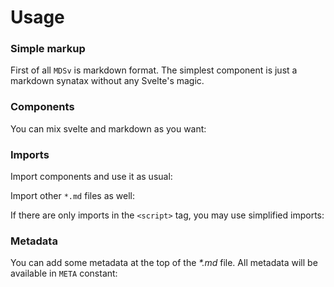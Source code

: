 <script>
    import Example from './../components/Example.svelte';
    import {Example2,Example3,Example4,Example5,Example6,Example8} from './examples';
</script>

# Usage

### Simple markup

First of all `MDSv` is markdown format. The simplest component is just a markdown synatax without any Svelte's magic.

<Example components={Example2}/>


### Components

You can mix svelte and markdown as you want:

<Example components={Example3}/>

### Imports

Import components and use it as usual:

<Example components={Example4}/>

Import other `*.md` files as well:

<Example components={Example5}/>

If there are only imports in the `<script>` tag, you may use simplified imports:

<Example components={Example6}/>


### Metadata

You can add some metadata at the top of the _*.md_ file. All metadata will be available in `META` constant:

<Example components={Example8}/>
